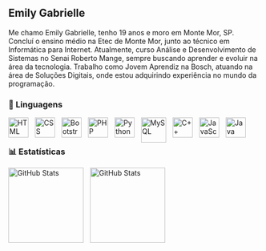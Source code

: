 ## Emily Gabrielle
Me chamo Emily Gabrielle, tenho 19 anos e moro em Monte Mor, SP. Concluí o ensino médio na Etec de Monte Mor, junto ao técnico em Informática para Internet. Atualmente, curso Análise e Desenvolvimento de Sistemas no Senai Roberto Mange, sempre buscando aprender e evoluir na área da tecnologia. Trabalho como Jovem Aprendiz na Bosch, atuando na área de Soluções Digitais, onde estou adquirindo experiência no mundo da programação.
### 🤖 Linguagens
<p>
<img
align="left"
alt="HTML"
title="HTML"
width="40px"
style="padding-right: 10px;"
src="https://cdn.jsdelivr.net/gh/devicons/devicon@latest/icons/html5/html5-original.svg"
/>
<img
align="left"
alt="CSS"
title="CSS"
width="40px"
style="padding-right: 10px;"
src="https://cdn.jsdelivr.net/gh/devicons/devicon@latest/icons/css3/css3-original.svg"
/>
<img
align="left"
alt="Bootstrap"
title="Bootstrap"
width="40px"
style="padding-right: 10px;"
src="https://cdn.jsdelivr.net/gh/devicons/devicon@latest/icons/bootstrap/bootstrap-original.svg"
/>
<img
align="left"
alt="PHP"
title="PHP"
width="40px"
style="padding-right: 10px;"
src="https://cdn.jsdelivr.net/gh/devicons/devicon@latest/icons/php/php-original.svg"
/>
<img
align="left"
alt="Python"
title="Python"
width="40px"
style="padding-right: 10px;"
src="https://cdn.jsdelivr.net/gh/devicons/devicon@latest/icons/python/python-original.svg"
/>
<img
align="left"
alt="MySQL"
title="MySQL"
width="50px"
style="padding-right: 10px;"
src="https://cdn.jsdelivr.net/gh/devicons/devicon@latest/icons/mysql/mysql-original-wordmark.svg"
/>
<img
align="left"
alt="C++"
title="C++"
width="40px"
style="padding-right: 10px;"
src="https://cdn.jsdelivr.net/gh/devicons/devicon@latest/icons/cplusplus/cplusplus-original.svg"
/>
<img
align="left"
alt="JavaScript"
title="JavaScript"
width="40px"
style="padding-right: 10px;"
src="https://cdn.jsdelivr.net/gh/devicons/devicon@latest/icons/javascript/javascript-original.svg"
/>
<img
align="left"
alt="Java"
title="Java"
width="40px"
style="padding-right: 10px;"
src="https://cdn.jsdelivr.net/gh/devicons/devicon@latest/icons/aarch64/aarch64-original.svg"
/>    
</p>
<br/>
<br/>

### 📊 Estatísticas
<p>
<p>
<img
align="left"
alt="GitHub Stats"
height="150"
style="padding-right: 10px;"
src="https://github-readme-stats.vercel.app/api?username=Emilysx&show_icons=true&theme=tokyonight&include_all_commits=true&locale=pt-br"
/>
<img
align="left"
alt="GitHub Stats"
height="150"
src="https://github-readme-stats.vercel.app/api/top-langs/?username=Emilysx&theme=tokyonight&layout=compact&custom_title=Tecnologias&langs_count=9"
/>

</p>

